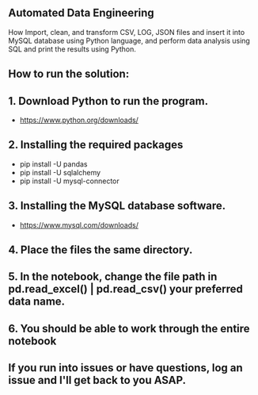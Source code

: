 ## Automated Data Engineering
How Import, clean, and transform CSV, LOG, JSON files and insert it into MySQL database using Python language, and perform data analysis using SQL and print the results using Python.

## How to run the solution:

## 1. Download Python to run the program.
- https://www.python.org/downloads/
## 2. Installing the required packages
- pip install -U pandas
- pip install -U sqlalchemy
- pip install -U mysql-connector
## 3. Installing the MySQL database software.
- https://www.mysql.com/downloads/
## 4. Place the files the same directory.
## 5. In the notebook, change the file path in pd.read_excel() | pd.read_csv() your preferred data name.
## 6. You should be able to work through the entire notebook
## If you run into issues or have questions, log an issue and I'll get back to you ASAP.
